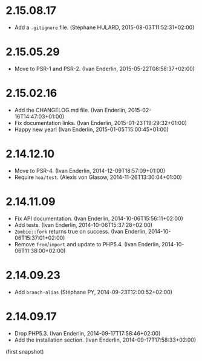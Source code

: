 # 2.15.08.17

  * Add a `.gitignore` file. (Stéphane HULARD, 2015-08-03T11:52:31+02:00)

# 2.15.05.29

  * Move to PSR-1 and PSR-2. (Ivan Enderlin, 2015-05-22T08:58:37+02:00)

# 2.15.02.16

  * Add the CHANGELOG.md file. (Ivan Enderlin, 2015-02-16T14:47:03+01:00)
  * Fix documentation links. (Ivan Enderlin, 2015-01-23T19:29:32+01:00)
  * Happy new year! (Ivan Enderlin, 2015-01-05T15:00:45+01:00)

# 2.14.12.10

  * Move to PSR-4. (Ivan Enderlin, 2014-12-09T18:57:09+01:00)
  * Require `hoa/test`. (Alexis von Glasow, 2014-11-26T13:30:04+01:00)

# 2.14.11.09

  * Fix API documentation. (Ivan Enderlin, 2014-10-06T15:56:11+02:00)
  * Add tests. (Ivan Enderlin, 2014-10-06T15:37:28+02:00)
  * `Zombie::fork` returns true on success. (Ivan Enderlin, 2014-10-06T15:37:01+02:00)
  * Remove `from`/`import` and update to PHP5.4. (Ivan Enderlin, 2014-10-06T11:38:00+02:00)

# 2.14.09.23

  * Add `branch-alias` (Stéphane PY, 2014-09-23T12:00:52+02:00)

# 2.14.09.17

  * Drop PHP5.3. (Ivan Enderlin, 2014-09-17T17:58:46+02:00)
  * Add the installation section. (Ivan Enderlin, 2014-09-17T17:58:33+02:00)

(first snapshot)

